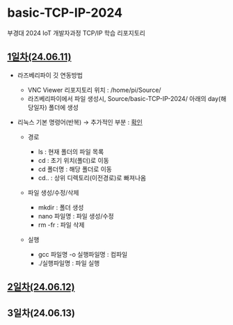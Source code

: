 # basic-TCP-IP-2024
부경대 2024 IoT 개발자과정 TCP/IP 학습 리포지토리

## [1일차(24.06.11)](https://github.com/HyungJuu/basic-TCP-IP-2024/blob/main/day01.md)
- 라즈베리파이 깃 연동방법
    - VNC Viewer 리포지토리 위치 : /home/pi/Source/
    - 라즈베리파이에서 파일 생성시, Source/basic-TCP-IP-2024/ 아래의 day(해당일자) 폴더에 생성

- 리눅스 기본 명령어(반복) &rarr; 추가적인 부분 : [확인](https://github.com/HyungJuu/embedded-system-2024)
    - 경로
        - ls : 현재 폴더의 파일 목록
        - cd : 초기 위치(폴더)로 이동
        - cd 폴더명 : 해당 폴더로 이동
        - cd.. : 상위 디렉토리(이전경로)로 빠져나옴

    - 파일 생성/수정/삭제
        - mkdir : 폴더 생성
        - nano 파일명 : 파일 생성/수정
        - rm -fr : 파일 삭제
    
    - 실행
        - gcc 파일명 -o 실행파일명 : 컴파일
        - ./실행파일명 : 파일 실행

## [2일차(24.06.12)](https://github.com/HyungJuu/basic-TCP-IP-2024/blob/main/day02.md)

## 3일차(24.06.13)